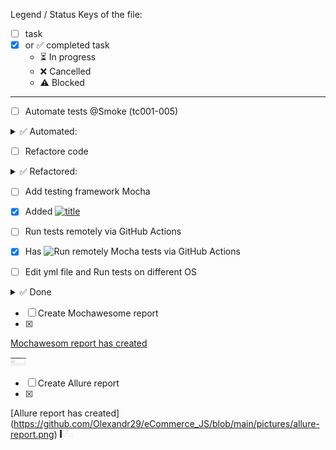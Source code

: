 Legend / Status Keys of the file:
- [ ]  task
- [x] or ✅ completed task 
  - ⏳  In progress
  - ❌ Cancelled
  - ⚠️ Blocked
___

- [ ] Automate tests @Smoke (tc001-005)
<details><summary>✅ Automated:</summary>
TC-001: Successful login with valid credentials 

- Preconditions: The website saucedemo.com is open 
- Steps:
1. Enter standard_user in the Username field.
2. Enter secret_sauce in the Password field.
3. Click the Login button. 
- Expected Result:
The user is redirected to the products page (/inventory.html) with the heading "Products".

TC-002: Unsuccessful login with locked user
- Preconditions: The website saucedemo.com is open 
- Steps:
1. Enter locked_out_user in Username
2. Enter secret_sauce in Password
3. Click Login
- Expected Result: 
Error message "Sorry, this user has been locked out."

TC-003: Check presence of product list after login
- Preconditions: Login as standard_user
- Step: 1. Verify that multiple products are displayed
- Expected Result: Product list contains items with names and prices

TC-004: Logout from application
- Preconditions: Login as standard_user
- Steps:
1. Click the menu button
2. Click Logout
- Expected Result: 
User is redirected to login page

TC-005: Add item to cart and check badge
- Preconditions: Login as standard_user
- Steps: 
1. Click "Add to cart" for any item
2. Check the cart icon
- Expected Result: 
Cart icon shows badge with "1"
</details>


- [ ] Refactore code
<details><summary>✅ Refactored:</summary>

![title](https://img.shields.io/badge/Refactore%20code-Done-green)

**Links of the Refactored code:**

[![titles](https://img.shields.io/badge/some-titles-blue)](https://github.com/Olexandr29/eCommerce_JS/commit/dd5741214c91e409f6c5062654e7f6277552082c) 
[![pages](https://img.shields.io/badge/folder-pages-yellow)](https://github.com/Olexandr29/eCommerce_JS/commit/3f91fc8c3162a5e17bd1585a2927e5b1f3bfdb94)
[![testData](https://img.shields.io/badge/isolated-testData-blue)](https://github.com/Olexandr29/eCommerce_JS/commit/39ffbe492f442c0f0b563c047ea96a5e0f503c9c)
</details>

- [ ] Add testing framework Mocha 
- [x] Added [![title](https://img.shields.io/badge/Framework-Mocha-green)](https://github.com/Olexandr29/eCommerce_JS/commit/c76f77cba982e43cda830e8c71f9d7ee01990e9c)

- [ ] Run tests remotely via GitHub Actions
- [x] Has 
![Run remotely Mocha tests via GitHub Actions](https://img.shields.io/badge/Run_remotely_Mocha_tests_via_GitHub_Actions_Windows-passing-2ea44f?&logo=github&style=flat-square)
<!---(https://github.com/Olexandr29/eCommerce_JS/actions/runs/18462858294/workflow)--->

- [ ] Edit yml file and Run tests on different OS
<details> <summary>
✅ Done

</summary>

[![Run Mocha tests remotely via GitHub Actions (multy OS)](https://github.com/Olexandr29/eCommerce_JS/actions/workflows/tests.yml/badge.svg?branch=main&job=Mocha%20tests%20(windows-latest)&label=Windows&logo=windows&style=flat-square)](https://github.com/Olexandr29/eCommerce_JS/actions/workflows/tests.yml)

⬇️ **Details per OS**

| OS | Status | Duration |
|----|--------|----------|
| **Windows** | [![Windows](https://img.shields.io/github/actions/workflow/status/Olexandr29/eCommerce_JS/tests.yml?branch=main&job=Mocha%20tests%20(windows-latest)&label=Windows&logo=windows&style=flat-square)](https://github.com/Olexandr29/eCommerce_JS/actions/workflows/tests.yml) | ![Duration](https://img.shields.io/endpoint?url=https://gist.githubusercontent.com/Olexandr29/60e8687e89821ca943a0a79c2c2e77a8/raw/windows-duration.json&logo=clockify&label=Duration&style=flat-square) |
| **Linux** | [![Ubuntu](https://img.shields.io/github/actions/workflow/status/Olexandr29/eCommerce_JS/tests.yml?branch=main&job=Mocha%20tests%20(ubuntu-latest)&label=Ubuntu&logo=linux&style=flat-square)](https://github.com/Olexandr29/eCommerce_JS/actions/workflows/tests.yml) | ![Duration](https://img.shields.io/endpoint?url=https://gist.githubusercontent.com/Olexandr29/60e8687e89821ca943a0a79c2c2e77a8/raw/ubuntu-duration.json&logo=clockify&label=Duration&style=flat-square) |
| **MacOS** | [![macOS](https://img.shields.io/github/actions/workflow/status/Olexandr29/eCommerce_JS/tests.yml?branch=main&job=Mocha%20tests%20(macos-latest)&label=macOS&logo=apple&style=flat-square)](https://github.com/Olexandr29/eCommerce_JS/actions/workflows/tests.yml) | ![Duration](https://img.shields.io/endpoint?url=https://gist.githubusercontent.com/Olexandr29/60e8687e89821ca943a0a79c2c2e77a8/raw/macos-duration.json&logo=clockify&label=Duration&style=flat-square) |

</details>

- [ ] Create Mochawesome report
- [x] 
 [Mochawesom report has created](https://github.com/Olexandr29/eCommerce_JS/blob/cc739568ffe82085adb685881c6b7844b412a6a5/reports/mochawesomeReport/mochawesom.png)

<img src="https://github.com/Olexandr29/eCommerce_JS/blob/cc739568ffe82085adb685881c6b7844b412a6a5/reports/mochawesomeReport/mochawesom.png" alt="Mochawesom report" width="25"/>

- [ ] Create Allure report
- [x] 
[Allure report has created] (https://github.com/Olexandr29/eCommerce_JS/blob/main/pictures/allure-report.png)
<img src="https://github.com/Olexandr29/eCommerce_JS/blob/main/pictures/allure-report.png" alt="Allure report should be here" width="25">
